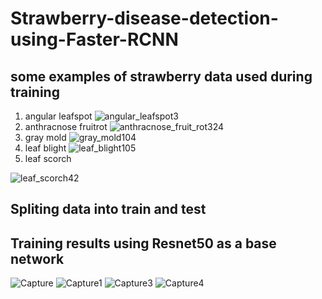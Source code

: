 # Strawberry-disease-detection-using-Faster-RCNN
## some examples of strawberry data used during training
1) angular leafspot
![angular_leafspot3](https://user-images.githubusercontent.com/26374302/62831186-3261f280-bc56-11e9-9c56-0cc6e82d78a2.jpg)
2) anthracnose fruitrot
![anthracnose_fruit_rot324](https://user-images.githubusercontent.com/26374302/62831152-8f10dd80-bc55-11e9-8de8-6a96943d41e4.jpg)
3) gray mold
![gray_mold104](https://user-images.githubusercontent.com/26374302/62831160-acde4280-bc55-11e9-8597-b8af48b1b7c0.jpg)
4) leaf blight
![leaf_blight105](https://user-images.githubusercontent.com/26374302/62831168-c54e5d00-bc55-11e9-9929-b610d2cf4822.jpg)
5) leaf scorch

![leaf_scorch42](https://user-images.githubusercontent.com/26374302/62831173-00e92700-bc56-11e9-8e9a-d0af1cc174e1.jpg)
## Spliting data into train and test
## Training results using Resnet50 as a base network

![Capture](https://user-images.githubusercontent.com/26374302/62830949-47d51d80-bc52-11e9-907c-50af4895beec.JPG)
![Capture1](https://user-images.githubusercontent.com/26374302/62830961-88349b80-bc52-11e9-987c-69d4fbbf8481.JPG)
![Capture3](https://user-images.githubusercontent.com/26374302/62830969-ab5f4b00-bc52-11e9-8ead-914fdb057c52.JPG)
![Capture4](https://user-images.githubusercontent.com/26374302/62830976-c0d47500-bc52-11e9-826c-010fdfcf237b.JPG)

